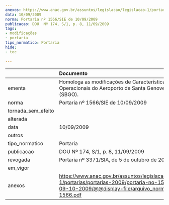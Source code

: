 ```yaml
---
anexos: https://www.anac.gov.br/assuntos/legislacao/legislacao-1/portarias/portarias-2009/portaria-no-1566-sie-de-09-10-2009/@@display-file/arquivo_norma/PA2009-1566.pdf
data: 10/09/2009
norma: Portaria nº 1566/SIE de 10/09/2009
publicacao: DOU  Nº 174, S/1, p. 8, 11/09/2009
tags:
- modificações
- portaria
tipo_normatico: Portaria
hide: 
- toc 
 
---
```


|                    | Documento                                                                                                                                                         |
|:-------------------|:------------------------------------------------------------------------------------------------------------------------------------------------------------------|
| ementa             | Homologa as modificações de Características Físicas e Operacionais do Aeroporto de Santa Genoveva/Goiânia (SBGO).                                                 |
| norma              | Portaria nº 1566/SIE de 10/09/2009                                                                                                                                |
| tornada_sem_efeito |                                                                                                                                                                   |
| alterada           |                                                                                                                                                                   |
| data               | 10/09/2009                                                                                                                                                        |
| outros             |                                                                                                                                                                   |
| tipo_normatico     | Portaria                                                                                                                                                          |
| publicacao         | DOU  Nº 174, S/1, p. 8, 11/09/2009                                                                                                                                |
| revogada           | Portaria nº 3371/SIA, de 5 de outubro de 2017.                                                                                                                    |
| em_vigor           |                                                                                                                                                                   |
| anexos             | https://www.anac.gov.br/assuntos/legislacao/legislacao-1/portarias/portarias-2009/portaria-no-1566-sie-de-09-10-2009/@@display-file/arquivo_norma/PA2009-1566.pdf |
